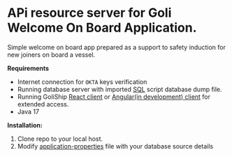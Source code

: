 # APi resource server for Goli Welcome On Board Application.

Simple welcome on board app prepared as a support to safety induction for new joiners on board a vessel. 

**Requirements**
- Internet connection for `OKTA` keys verification
- Running database server with imported [SQL](https://github.com/devgitt82/GoliShip-SQL) script database dump file.
- Running GoliShip [React client]() or [Angular(in development) client]() for extended access.
- Java 17

**Installation:**

1. Clone repo to your local host.
2. Modify [application-properties](/src/main/resources/) file with your database source details

